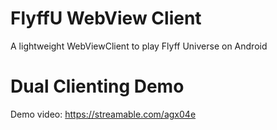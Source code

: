 # FlyffU WebView Client
A lightweight WebViewClient to play Flyff Universe on Android

# Dual Clienting Demo

Demo video: https://streamable.com/agx04e
